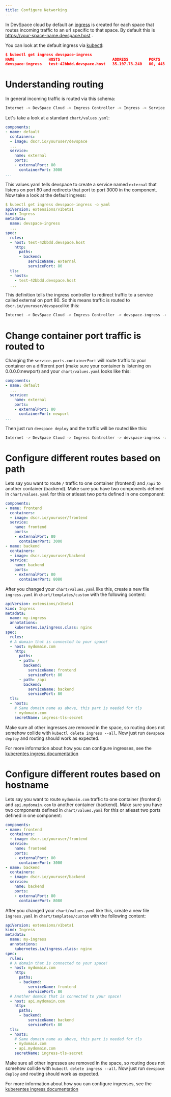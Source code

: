 ```yaml
---
title: Configure Networking
---
```


In DevSpace cloud by default an [ingress](https://kubernetes.io/docs/concepts/services-networking/ingress/) is created for each space that routes incoming traffic to an url specific to that space. By default this is https://your-space-name.devspace.host .  

You can look at the default ingress via [kubectl](https://kubernetes.io/docs/tasks/tools/install-kubectl/):
```json
$ kubectl get ingress devspace-ingress 
NAME               HOSTS                       ADDRESS         PORTS     AGE
devspace-ingress   test-42bbdd.devspace.host   35.197.73.240   80, 443   23h 
```

# Understanding routing

In general incoming traffic is routed via this schema:
```bash
Internet -> DevSpace Cloud -> Ingress Controller -> Ingress -> Service -> Pod:Container
```

Let's take a look at a standard `chart/values.yaml`:
```yaml
components:
- name: default
  containers:
  - image: dscr.io/youruser/devspace
  ...
  service:
    name: external
    ports:
    - externalPort: 80
      containerPort: 3000
...
```

This values.yaml tells devspace to create a service named `external` that listens on port 80 and redirects that port to port 3000 in the component. Now take a look at the default ingress:
```yaml
$ kubectl get ingress devspace-ingress -o yaml
apiVersion: extensions/v1beta1
kind: Ingress
metadata:
  name: devspace-ingress
  ...
spec:
  rules:
  - host: test-42bbdd.devspace.host
    http:
      paths:
      - backend:
          serviceName: external
          servicePort: 80
  tls:
  - hosts:
    - test-42bbdd.devspace.host
  ...
```

This definition tells the ingress controller to redirect traffic to a service called external on port 80. So this means traffic is routed to `dscr.io/youruser/devspace`like this:
```bash
Internet -> DevSpace Cloud -> Ingress Controller -> devspace-ingress -> external:80 -> dscr.io/youruser/devspace:3000
```

# Change container port traffic is routed to

Changing the `service.ports.containerPort` will route traffic to your container on a different port (make sure your container is listening on 0.0.0.0:newport) and your `chart/values.yaml` looks like this:
```yaml
components:
- name: default
  ...
  service:
    name: external
    ports:
    - externalPort: 80
      containerPort: newport 
...
```

Then just run `devspace deploy` and the traffic will be routed like this:
```bash
Internet -> DevSpace Cloud -> Ingress Controller -> devspace-ingress -> external:80 -> dscr.io/youruser/devspace:newport
```

# Configure different routes based on path

Lets say you want to route `/` traffic to one container (frontend) and `/api` to another container (backend). Make sure you have two components defined in `chart/values.yaml` for this or atleast two ports defined in one component:
```yaml
components:
- name: frontend
  containers:
  - image: dscr.io/youruser/frontend
  service:
    name: frontend
    ports:
    - externalPort: 80
      containerPort: 3000 
- name: backend
  containers:
  - image: dscr.io/youruser/backend
  service:
    name: backend
    ports:
    - externalPort: 80
      containerPort: 8080 
```

After you changed your `chart/values.yaml` like this, create a new file `ingress.yaml` in `chart/templates/custom` with the following content:
```yaml
apiVersion: extensions/v1beta1
kind: Ingress
metadata:
  name: my-ingress
  annotations:
    kubernetes.io/ingress.class: nginx
spec:
  rules:
  # A domain that is connected to your space!
  - host: mydomain.com
    http:
      paths:
      - path: /
        backend:
          serviceName: frontend
          servicePort: 80
      - path: /api
        backend:
          serviceName: backend
          servicePort: 80
  tls:
  - hosts:
    # Same domain name as above, this part is needed for tls
    - mydomain.com
    secretName: ingress-tls-secret
```

Make sure all other ingresses are removed in the space, so routing does not somehow collide with `kubectl delete ingress --all`. Now just run `devspace deploy` and routing should work as expected.

For more information about how you can configure ingresses, see the [kuberentes ingress documentation](https://kubernetes.io/docs/concepts/services-networking/ingress/)

# Configure different routes based on hostname

Lets say you want to route `mydomain.com` traffic to one container (frontend) and `api.mydomain.com` to another container (backend). Make sure you have two components defined in `chart/values.yaml` for this or atleast two ports defined in one component:
```yaml
components:
- name: frontend
  containers:
  - image: dscr.io/youruser/frontend
  service:
    name: frontend
    ports:
    - externalPort: 80
      containerPort: 3000 
- name: backend
  containers:
  - image: dscr.io/youruser/backend
  service:
    name: backend
    ports:
    - externalPort: 80
      containerPort: 8080 
```

After you changed your `chart/values.yaml` like this, create a new file `ingress.yaml` in `chart/templates/custom` with the following content:
```yaml
apiVersion: extensions/v1beta1
kind: Ingress
metadata:
  name: my-ingress
  annotations:
    kubernetes.io/ingress.class: nginx
spec:
  rules:
  # A domain that is connected to your space!
  - host: mydomain.com
    http:
      paths:
      - backend:
          serviceName: frontend
          servicePort: 80
  # Another domain that is connected to your space!
  - host: api.mydomain.com
    http:
      paths:
      - backend:
          serviceName: backend
          servicePort: 80
  tls:
  - hosts:
    # Same domain name as above, this part is needed for tls
    - mydomain.com
    - api.mydomain.com
    secretName: ingress-tls-secret
```

Make sure all other ingresses are removed in the space, so routing does not somehow collide with `kubectl delete ingress --all`. Now just run `devspace deploy` and routing should work as expected.

For more information about how you can configure ingresses, see the [kuberentes ingress documentation](https://kubernetes.io/docs/concepts/services-networking/ingress/)
